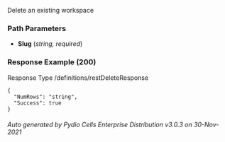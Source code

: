 






 
Delete an existing workspace  


### Path Parameters

 - **Slug** (_string, required_) 




### Response Example (200)
Response Type /definitions/restDeleteResponse

```
{
  "NumRows": "string",
  "Success": true
}
```




###### Auto generated by Pydio Cells Enterprise Distribution v3.0.3 on 30-Nov-2021
